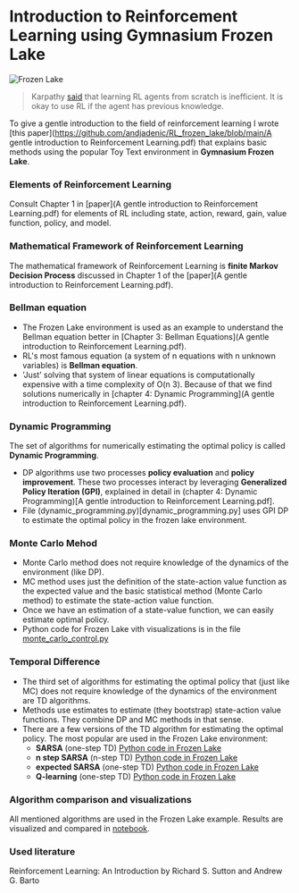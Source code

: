# Introduction to Reinforcement Learning using Gymnasium Frozen Lake

![Frozen Lake](https://gymnasium.farama.org/_images/frozen_lake.gif)

> Karpathy [said](https://www.youtube.com/watch?v=cdiD-9MMpb0) that learning RL agents from scratch is inefficient. It is okay to use RL if the agent has previous knowledge.

To give a gentle introduction to the field of reinforcement learning I wrote [this paper](https://github.com/andjadenic/RL_frozen_lake/blob/main/A gentle introduction to Reinforcement Learning.pdf) that explains basic methods using the popular Toy Text environment in **Gymnasium Frozen Lake**.

###  Elements of Reinforcement Learning
Consult Chapter 1 in [paper](A gentle introduction to Reinforcement Learning.pdf) for elements of RL including state, action, reward, gain, value function, policy, and model.

### Mathematical Framework of Reinforcement Learning
The mathematical framework of Reinforcement Learning is **finite Markov Decision Process** discussed in Chapter 1 of the [paper](A gentle introduction to Reinforcement Learning.pdf).

### Bellman equation
* The Frozen Lake environment is used as an example to understand the Bellman equation better in [Chapter 3: Bellman Equations](A gentle introduction to Reinforcement Learning.pdf).
* RL's most famous equation (a system of n equations with n unknown variables) is **Bellman equation**.
* ’Just’ solving that system of linear equations is computationally expensive with a time complexity of O(n
3). Because of that we find solutions numerically in [chapter 4: Dynamic Programming](A gentle introduction to Reinforcement Learning.pdf).

### Dynamic Programming
The set of algorithms for numerically estimating the optimal policy is called **Dynamic Programming**.
* DP algorithms use two processes **policy evaluation** and **policy improvement**. These two processes interact by leveraging **Generalized Policy Iteration (GPI)**, explained in detail in (chapter 4: Dynamic Programming)[A gentle introduction to Reinforcement Learning.pdf].
* File (dynamic_programming.py)[dynamic_programming.py] uses GPI DP to estimate the optimal policy in the frozen lake environment.

### Monte Carlo Mehod
* Monte Carlo method does not require knowledge of the dynamics of the environment (like DP).
* MC method uses just the definition of the state-action value function as the expected value and the basic
statistical method (Monte Carlo method) to estimate the state-action value function.
* Once we have an estimation of a state-value function, we can easily estimate optimal policy.
* Python code for Frozen Lake vith visualizations is in the file [monte_carlo_control.py](https://github.com/andjadenic/RL_frozen_lake/blob/main/monte_carlo_control.py)

### Temporal Difference
* The third set of algorithms for estimating the optimal policy that (just like MC) does not require knowledge of the dynamics of the environment are TD algorithms.
* Methods use estimates to estimate (they bootstrap) state-action value functions. They
combine DP and MC methods in that sense.
* There are a few versions of the TD algorithm for estimating the optimal policy. The most popular are used in the Frozen Lake environment:
  * **SARSA** (one-step TD)  [Python code in Frozen Lake](https://github.com/andjadenic/RL_frozen_lake/blob/main/sarsa.py)
  * **n step SARSA** (n-step TD) [Python code in Frozen Lake](https://github.com/andjadenic/RL_frozen_lake/blob/main/sarsa.py)
  * **expected SARSA** (one-step TD) [Python code in Frozen Lake](https://github.com/andjadenic/RL_frozen_lake/blob/main/sarsa.py)
  * **Q-learning** (one-step TD) [Python code in Frozen Lake](https://github.com/andjadenic/RL_frozen_lake/blob/main/q_learning.py)
 
### Algorithm comparison and visualizations
All mentioned algorithms are used in the Frozen Lake example. Results are visualized and compared in [notebook](Frozen_lake_notebook_with_all_algorithms.ipynb).

### Used literature
Reinforcement Learning: An Introduction by Richard S. Sutton and Andrew G. Barto
